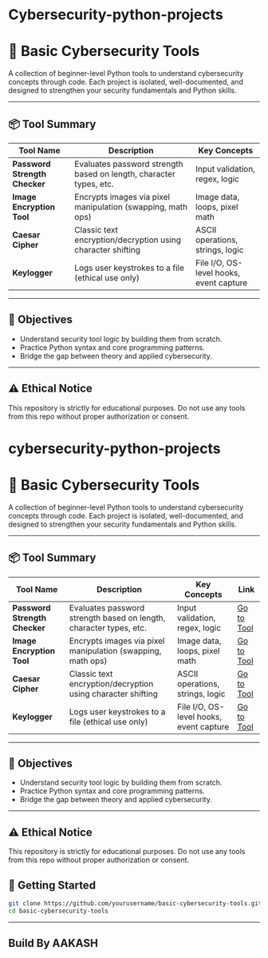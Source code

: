 # Cybersecurity-python-projects

# 🔐 Basic Cybersecurity Tools

A collection of beginner-level Python tools to understand cybersecurity concepts through code. Each project is isolated, well-documented, and designed to strengthen your security fundamentals and Python skills.


---

## 📦 Tool Summary

| Tool Name                  | Description                                                                 | Key Concepts                           |
|---------------------------|-----------------------------------------------------------------------------|----------------------------------------|
| **Password Strength Checker** | Evaluates password strength based on length, character types, etc.         | Input validation, regex, logic         |
| **Image Encryption Tool**     | Encrypts images via pixel manipulation (swapping, math ops)               | Image data, loops, pixel math          |
| **Caesar Cipher**             | Classic text encryption/decryption using character shifting               | ASCII operations, strings, logic       |
| **Keylogger**                 | Logs user keystrokes to a file (ethical use only)                         | File I/O, OS-level hooks, event capture|

---

## 🎯 Objectives

- Understand security tool logic by building them from scratch.
- Practice Python syntax and core programming patterns.
- Bridge the gap between theory and applied cybersecurity.

---
##  ⚠️ Ethical Notice
This repository is strictly for educational purposes. Do not use any tools from this repo without proper authorization or consent.


# cybersecurity-python-projects

# 🔐 Basic Cybersecurity Tools

A collection of beginner-level Python tools to understand cybersecurity concepts through code. Each project is isolated, well-documented, and designed to strengthen your security fundamentals and Python skills.

---

## 📦 Tool Summary

| Tool Name                  | Description                                                                 | Key Concepts                           | Link                                         |
|---------------------------|-----------------------------------------------------------------------------|----------------------------------------|----------------------------------------------|
| **Password Strength Checker** | Evaluates password strength based on length, character types, etc.         | Input validation, regex, logic         | [Go to Tool](./password_strength_checker/)   |
| **Image Encryption Tool**     | Encrypts images via pixel manipulation (swapping, math ops)               | Image data, loops, pixel math          | [Go to Tool](./image_encryption_tool/)       |
| **Caesar Cipher**             | Classic text encryption/decryption using character shifting               | ASCII operations, strings, logic       | [Go to Tool](./caesar_cipher/)               |
| **Keylogger**                 | Logs user keystrokes to a file (ethical use only)                         | File I/O, OS-level hooks, event capture| [Go to Tool](./keylogger/)                   |

---

## 🎯 Objectives

- Understand security tool logic by building them from scratch.
- Practice Python syntax and core programming patterns.
- Bridge the gap between theory and applied cybersecurity.

---
##  ⚠️ Ethical Notice
This repository is strictly for educational purposes. Do not use any tools from this repo without proper authorization or consent.


## 🚀 Getting Started

```bash
git clone https://github.com/yourusername/basic-cybersecurity-tools.git
cd basic-cybersecurity-tools
```

---

## Build By AAKASH

